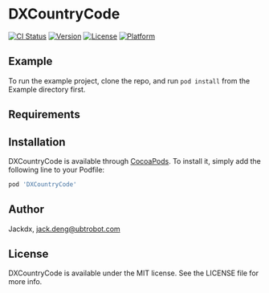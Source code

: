 # DXCountryCode

[![CI Status](https://img.shields.io/travis/Jackdx/DXCountryCode.svg?style=flat)](https://travis-ci.org/Jackdx/DXCountryCode)
[![Version](https://img.shields.io/cocoapods/v/DXCountryCode.svg?style=flat)](https://cocoapods.org/pods/DXCountryCode)
[![License](https://img.shields.io/cocoapods/l/DXCountryCode.svg?style=flat)](https://cocoapods.org/pods/DXCountryCode)
[![Platform](https://img.shields.io/cocoapods/p/DXCountryCode.svg?style=flat)](https://cocoapods.org/pods/DXCountryCode)

## Example

To run the example project, clone the repo, and run `pod install` from the Example directory first.

## Requirements

## Installation

DXCountryCode is available through [CocoaPods](https://cocoapods.org). To install
it, simply add the following line to your Podfile:

```ruby
pod 'DXCountryCode'
```

## Author

Jackdx, jack.deng@ubtrobot.com

## License

DXCountryCode is available under the MIT license. See the LICENSE file for more info.
